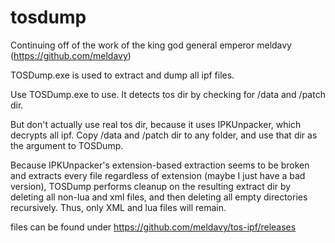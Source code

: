 # tosdump

Continuing off of the work of the king god general emperor meldavy (https://github.com/meldavy)

TOSDump.exe is used to extract and dump all ipf files.

Use TOSDump.exe <path-to-tos-dir> to use. It detects tos dir by checking for /data and /patch dir.

But don't actually use real tos dir, because it uses IPKUnpacker, which decrypts all ipf. Copy /data and /patch dir to any folder, and use that dir as the argument to TOSDump.

Because IPKUnpacker's extension-based extraction seems to be broken and extracts every file regardless of extension (maybe I just have a bad version), TOSDump performs cleanup on the resulting extract dir by deleting all non-lua and xml files, and then deleting all empty directories recursively. Thus, only XML and lua files will remain.

files can be found under https://github.com/meldavy/tos-ipf/releases
